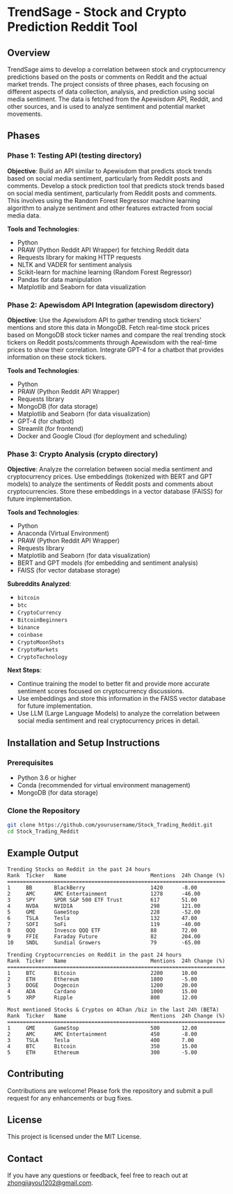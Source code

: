# TrendSage - Stock and Crypto Prediction Reddit Tool

## Overview

TrendSage aims to develop a correlation between stock and cryptocurrency predictions based on the posts or comments on Reddit and the actual market trends. The project consists of three phases, each focusing on different aspects of data collection, analysis, and prediction using social media sentiment. The data is fetched from the Apewisdom API, Reddit, and other sources, and is used to analyze sentiment and potential market movements. 

## Phases

### Phase 1: Testing API (testing directory)

**Objective**: Build an API similar to Apewisdom that predicts stock trends based on social media sentiment, particularly from Reddit posts and comments. Develop a stock prediction tool that predicts stock trends based on social media sentiment, particularly from Reddit posts and comments. This involves using the Random Forest Regressor machine learning algorithm to analyze sentiment and other features extracted from social media data.

**Tools and Technologies**:
- Python
- PRAW (Python Reddit API Wrapper) for fetching Reddit data
- Requests library for making HTTP requests
- NLTK and VADER for sentiment analysis
- Scikit-learn for machine learning (Random Forest Regressor)
- Pandas for data manipulation
- Matplotlib and Seaborn for data visualization

### Phase 2: Apewisdom API Integration (apewisdom directory)

**Objective**: Use the Apewisdom API to gather trending stock tickers' mentions and store this data in MongoDB. Fetch real-time stock prices based on MongoDB stock ticker names and compare the real trending stock tickers on Reddit posts/comments through Apewisdom with the real-time prices to show their correlation. Integrate GPT-4 for a chatbot that provides information on these stock tickers.

**Tools and Technologies**:
- Python
- PRAW (Python Reddit API Wrapper)
- Requests library
- MongoDB (for data storage)
- Matplotlib and Seaborn (for data visualization)
- GPT-4 (for chatbot)
- Streamlit (for frontend)
- Docker and Google Cloud (for deployment and scheduling)

### Phase 3: Crypto Analysis (crypto directory)

**Objective**: Analyze the correlation between social media sentiment and cryptocurrency prices. Use embeddings (tokenized with BERT and GPT models) to analyze the sentiments of Reddit posts and comments about cryptocurrencies. Store these embeddings in a vector database (FAISS) for future implementation.

**Tools and Technologies**:
- Python
- Anaconda (Virtual Environment)
- PRAW (Python Reddit API Wrapper)
- Requests library
- Matplotlib and Seaborn (for data visualization)
- BERT and GPT models (for embedding and sentiment analysis)
- FAISS (for vector database storage)

**Subreddits Analyzed**:
- `bitcoin`
- `btc`
- `CryptoCurrency`
- `BitcoinBeginners`
- `binance`
- `coinbase`
- `CryptoMoonShots`
- `CryptoMarkets`
- `CryptoTechnology`

**Next Steps**:
- Continue training the model to better fit and provide more accurate sentiment scores focused on cryptocurrency discussions.
- Use embeddings and store this information in the FAISS vector database for future implementation.
- Use LLM (Large Language Models) to analyze the correlation between social media sentiment and real cryptocurrency prices in detail.

## Installation and Setup Instructions

### Prerequisites

- Python 3.6 or higher
- Conda (recommended for virtual environment management)
- MongoDB (for data storage)

### Clone the Repository

```sh
git clone https://github.com/yourusername/Stock_Trading_Reddit.git
cd Stock_Trading_Reddit
```

## Example Output

```plaintext
Trending Stocks on Reddit in the past 24 hours
Rank  Ticker   Name                           Mentions  24h Change (%) 
======================================================================
1     BB       BlackBerry                     1420      -8.00           
2     AMC      AMC Entertainment              1278      -46.00          
3     SPY      SPDR S&P 500 ETF Trust         617       51.00           
4     NVDA     NVIDIA                         298       121.00          
5     GME      GameStop                       228       -52.00          
6     TSLA     Tesla                          132       47.00           
7     SOFI     SoFi                           119       -40.00          
8     QQQ      Invesco QQQ ETF                88        72.00           
9     FFIE     Faraday Future                 82        204.00          
10    SNDL     Sundial Growers                79        -65.00          

Trending Cryptocurrencies on Reddit in the past 24 hours
Rank  Ticker   Name                           Mentions  24h Change (%) 
======================================================================
1     BTC      Bitcoin                        2200      10.00           
2     ETH      Ethereum                       1800      -5.00           
3     DOGE     Dogecoin                       1200      20.00          
4     ADA      Cardano                        1000      15.00           
5     XRP      Ripple                         800       12.00          

Most mentioned Stocks & Cryptos on 4Chan /biz in the last 24h (BETA)
Rank  Ticker   Name                           Mentions  24h Change (%) 
======================================================================
1     GME      GameStop                       500       12.00           
2     AMC      AMC Entertainment              450       -8.00           
3     TSLA     Tesla                          400       7.00            
4     BTC      Bitcoin                        350       15.00           
5     ETH      Ethereum                       300       -5.00           
```

## Contributing

Contributions are welcome! Please fork the repository and submit a pull request for any enhancements or bug fixes.

## License

This project is licensed under the MIT License.

## Contact

If you have any questions or feedback, feel free to reach out at zhongjiayou1202@gmail.com.

